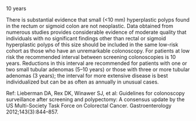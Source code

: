 10 years

There is substantial evidence that small (<10 mm) hyperplastic polyps found in the rectum or sigmoid colon are not neoplastic. Data obtained from numerous studies provides considerable evidence of moderate quality that individuals with no significant findings other than rectal or sigmoid hyperplastic polyps of this size should be included in the same low-risk cohort as those who have an unremarkable colonoscopy. For patients at low risk the recommended interval between screening colonoscopies is 10 years. Reductions in this interval are recommended for patients with one or two small tubular adenomas (5–10 years) or those with three or more tubular adenomas (3 years); the interval for more extensive disease is best individualized but can be as often as annually in unusual cases.

Ref:  Lieberman DA, Rex DK, Winawer SJ, et al: Guidelines for colonoscopy surveillance after screening and polypectomy: A consensus update by the US Multi-Society Task Force on Colorectal Cancer. Gastroenterology 2012;143(3):844–857.